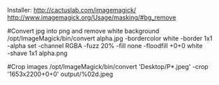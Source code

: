 Installer: http://cactuslab.com/imagemagick/
http://www.imagemagick.org/Usage/masking/#bg_remove

#Convert jpg into png and remove white background
/opt/ImageMagick/bin/convert alpha.jpg -bordercolor white -border 1x1 \
                    -alpha set -channel RGBA -fuzz 20% -fill none -floodfill +0+0 white \
                    -shave 1x1  alpha.png

#Crop images
/opt/ImageMagick/bin/convert 'Desktop/P*.jpeg' -crop '1653x2200+0+0' output/%02d.jpeg               
